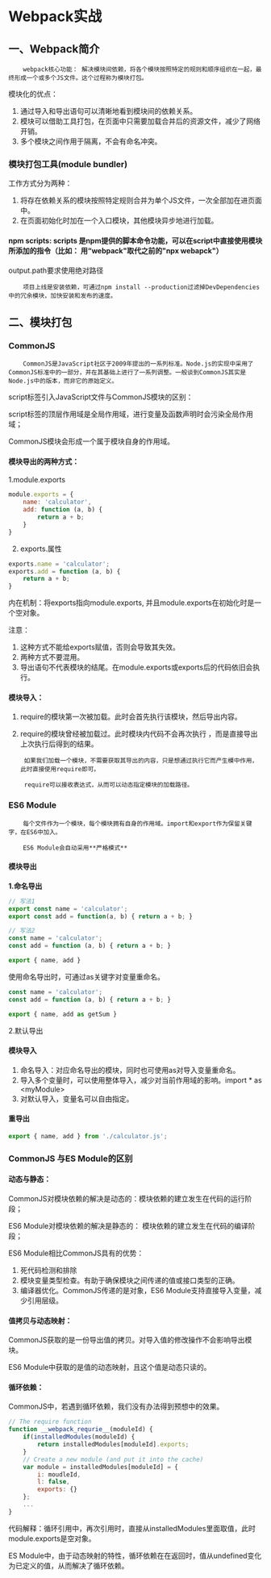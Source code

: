# Webpack实战

## 一、Webpack简介

        webpack核心功能： 解决模块间依赖，将各个模块按照特定的规则和顺序组织在一起，最终形成一个或多个JS文件。这个过程称为模块打包。

模块化的优点：

1. 通过导入和导出语句可以清晰地看到模块间的依赖关系。
2. 模块可以借助工具打包，在页面中只需要加载合并后的资源文件，减少了网络开销。
3. 多个模块之间作用于隔离，不会有命名冲突。

### 模块打包工具\(module bundler\)

工作方式分为两种：

1. 将存在依赖关系的模块按照特定规则合并为单个JS文件，一次全部加在进页面中。
2. 在页面初始化时加在一个入口模块，其他模块异步地进行加载。

#### npm scripts: scripts 是npm提供的脚本命令功能，可以在script中直接使用模块所添加的指令（比如： 用“webpack"取代之前的"npx webapck"）

output.path要求使用绝对路径

        项目上线是安装依赖，可通过npm install --production过滤掉DevDependencies中的冗余模块，加快安装和发布的速度。



## 二、模块打包

### CommonJS

        CommonJS是JavaScript社区于2009年提出的一系列标准。Node.js的实现中采用了CommonJS标准中的一部分，并在其基础上进行了一系列调整。一般谈到CommonJS其实是Node.js中的版本，而非它的原始定义。

script标签引入JavaScript文件与CommonJS模块的区别：

script标签的顶层作用域是全局作用域，进行变量及函数声明时会污染全局作用域；

CommonJS模块会形成一个属于模块自身的作用域。

#### 模块导出的两种方式：

1.module.exports

```javascript
module.exports = {
    name: 'calculator',
    add: function (a, b) {
        return a + b;
    }
}
```

2. exports.属性

```javascript
exports.name = 'calculator';
exports.add = function (a, b) {
    return a + b;
}
```

内在机制：将exports指向module.exports, 并且module.exports在初始化时是一个空对象。

注意：

1. 这种方式不能给exports赋值，否则会导致其失效。
2. 两种方式不要混用。
3. 导出语句不代表模块的结尾。在module.exports或exports后的代码依旧会执行。

#### 模块导入：

1. require的模块第一次被加载。此时会首先执行该模块，然后导出内容。
2. require的模块曾经被加载过。此时模块内代码不会再次执行 ，而是直接导出上次执行后得到的结果。

        如果我们加载一个模块，不需要获取其导出的内容，只是想通过执行它而产生模中作用，此时直接使用require即可。

        require可以接收表达式，从而可以动态指定模块的加载路径。

### ES6 Module

        每个文件作为一个模块，每个模块拥有自身的作用域。import和export作为保留关键字，在ES6中加入。

        ES6 Module会自动采用**严格模式**

#### **模块导出**

**1.命名导出**

```javascript
// 写法1
export const name = 'calculator';
export const add = function(a, b) { return a + b; }

// 写法2
const name = 'calculator';
const add = function (a, b) { return a + b; }

export { name, add }
```

使用命名导出时，可通过as关键字对变量重命名。

```javascript
const name = 'calculator';
const add = function (a, b) { return a + b; }

export { name, add as getSum }
```

2.默认导出

#### 模块导入

1. 命名导入：对应命名导出的模块，同时也可使用as对导入变量重命名。
2. 导入多个变量时，可以使用整体导入，减少对当前作用域的影响。import \* as &lt;myModule&gt;
3. 对默认导入，变量名可以自由指定。

#### 重导出

```javascript
export { name, add } from './calculator.js';
```

### CommonJS 与ES Module的区别

#### 动态与静态：

CommonJS对模块依赖的解决是动态的：模块依赖的建立发生在代码的运行阶段；

ES6 Module对模块依赖的解决是静态的： 模块依赖的建立发生在代码的编译阶段；

ES6 Module相比CommonJS具有的优势：

1. 死代码检测和排除
2. 模块变量类型检查。有助于确保模块之间传递的值或接口类型的正确。
3. 编译器优化。CommonJS传递的是对象，ES6 Module支持直接导入变量，减少引用层级。

#### 值拷贝与动态映射：

CommonJS获取的是一份导出值的拷贝。对导入值的修改操作不会影响导出模块。

ES6 Module中获取的是值的动态映射，且这个值是动态只读的。

#### 循环依赖：

CommonJS中，若遇到循环依赖，我们没有办法得到预想中的效果。

```javascript
// The require function
function __webpack_requrie__(moduleId) {
    if(installedModules(moduleId) {
        return installedModules[moduleId].exports;
    }
    // Create a new module (and put it into the cache)
    var module = installedModules[moduleId] = {
        i: moudleId,
        l: false,
        exports: {}
    };
    ...
}
```

代码解释：循环引用中，再次引用时，直接从installedModules里面取值，此时module.exports是空对象。                      

ES Module中，由于动态映射的特性，循环依赖在在返回时，值从undefined变化为已定义的值，从而解决了循环依赖。

####                                                                                       

